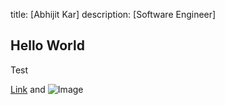 title: [Abhijit Kar]
description: [Software Engineer]

## Hello World
Test


[Link](url) and ![Image](src)
